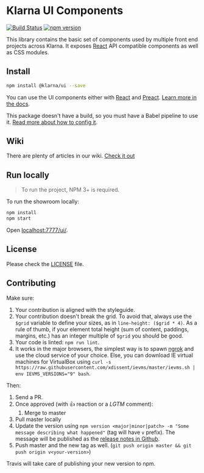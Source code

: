 # Klarna UI Components

[![Build Status](https://travis-ci.org/klarna/ui.svg?branch=master)](https://travis-ci.org/klarna/ui)
[![npm version](https://img.shields.io/npm/v/@klarna/ui.svg?maxAge=10000)](https://www.npmjs.com/package/@klarna/ui)

This library contains the basic set of components used by multiple front end projects across Klarna. It exposes [React](https://facebook.github.io/react/) API compatible components as well as CSS modules.

## Install

```sh
npm install @klarna/ui --save
```

You can use the UI components either with [React](https://facebook.github.io/react/) and [Preact](https://preactjs.com/). [Learn more in the docs](https://github.com/klarna/ui/wiki/Preact).

This package doesn't have a build, so you must have a Babel pipeline to use it. [Read more about how to config it](https://github.com/klarna/ui/wiki/Webpack-config).

## Wiki

There are plenty of articles in our wiki. [Check it out](https://github.com/klarna/ui/wiki)

## Run locally

> To run the project, NPM 3+ is required.

To run the showroom locally:

```sh
npm install
npm start
```

Open [localhost:7777/ui/](http://localhost:7777/ui/).

## License

Please check the [LICENSE](LICENSE) file.

## Contributing

Make sure:

1. Your contribution is aligned with the styleguide.
2. Your contribution doesn't break the grid. To avoid that, always use the `$grid` variable to define your sizes, as in `line-height: ($grid * 4)`. As a rule of thumb, if your element total height (sum of content, paddings, margins, etc.) has an integer multiple of `$grid` you should be good.
3. Your code is linted: `npm run lint`.
4. It works in the major browsers, the simplest way is to spawn [ngrok](https://ngrok.com/) and use the cloud service of your choice. Else, you can download IE virtual machines for VirtualBox using `curl -s https://raw.githubusercontent.com/xdissent/ievms/master/ievms.sh | env IEVMS_VERSIONS="9" bash`.

Then:

1. Send a PR.
2. Once approved (with 👍 reaction or a _LGTM_ comment):
	1. Merge to master
  2. Pull master locally
  3. Update the version using `npm version <major|minor|patch> -m "Some message describing what happened"` (tag will have `v` prefix). The message will be published as the [release notes in Github](https://github.com/klarna/ui/releases).
  4. Push master and the new tag as well. (`git push origin master && git push origin v<your-version>`)

Travis will take care of publishing your new version to npm.
